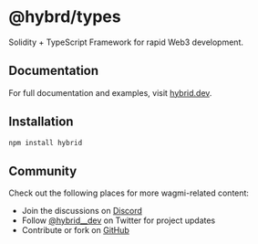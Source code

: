 # @hybrd/types

Solidity + TypeScript Framework for rapid Web3 development.

## Documentation

For full documentation and examples, visit [hybrid.dev](https://hybrid.dev).

## Installation

```sh
npm install hybrid
```

## Community

Check out the following places for more wagmi-related content:

- Join the discussions on [Discord](https://discord.gg/AcJFXZ9Mfk)
- Follow [@hybrid\_\_dev](https://twitter.com/hybrid__dev) on Twitter for project updates
- Contribute or fork on [GitHub](https://github.com/hybridhq/hybrid)
